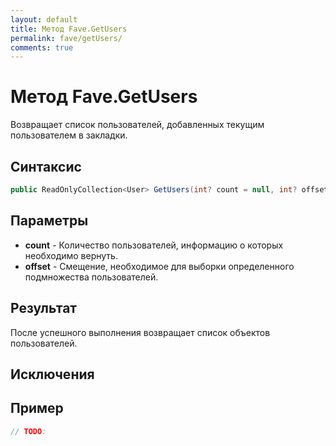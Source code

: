 ```yaml
---
layout: default
title: Метод Fave.GetUsers
permalink: fave/getUsers/
comments: true
---
```

# Метод Fave.GetUsers
Возвращает список пользователей, добавленных текущим пользователем в закладки.

## Синтаксис
```csharp
public ReadOnlyCollection<User> GetUsers(int? count = null, int? offset = null)
```

## Параметры
+ **count** - Количество пользователей, информацию о которых необходимо вернуть.
+ **offset** - Смещение, необходимое для выборки определенного подмножества пользователей.

## Результат
После успешного выполнения возвращает список объектов пользователей.

## Исключения

## Пример
```csharp
// TODO:
```